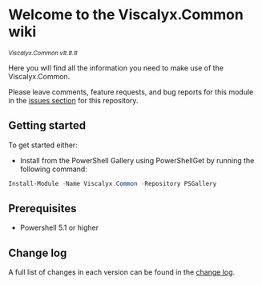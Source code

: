 # Welcome to the Viscalyx.Common wiki

<sup>*Viscalyx.Common v#.#.#*</sup>

Here you will find all the information you need to make use of the Viscalyx.Common.

Please leave comments, feature requests, and bug reports for this module in
the [issues section](https://github.com/viscalyx/Viscalyx.Common/issues)
for this repository.

## Getting started

To get started either:

- Install from the PowerShell Gallery using PowerShellGet by running the
  following command:

```powershell
Install-Module -Name Viscalyx.Common -Repository PSGallery
```

## Prerequisites

- Powershell 5.1 or higher

## Change log

A full list of changes in each version can be found in the [change log](https://github.com/viscalyx/Viscalyx.Common/blob/main/CHANGELOG.md).
